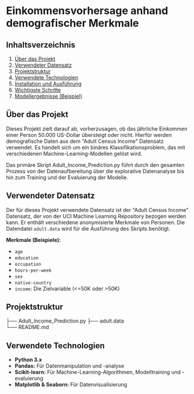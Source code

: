 # Einkommensvorhersage anhand demografischer Merkmale

## Inhaltsverzeichnis
1. [Über das Projekt](#über-das-projekt)
2. [Verwendeter Datensatz](#verwendeter-datensatz)
3. [Projektstruktur](#projektstruktur)
4. [Verwendete Technologien](#verwendete-technologien)
5. [Installation und Ausführung](#installation-und-ausführung)
6. [Wichtigste Schritte](#wichtigste-schritte)
7. [Modellergebnisse (Beispiel)](#modellergebnisse-beispiel)

## Über das Projekt

Dieses Projekt zielt darauf ab, vorherzusagen, ob das jährliche Einkommen einer Person 50.000 US-Dollar übersteigt oder nicht. Hierfür werden demografische Daten aus dem "Adult Census Income" Datensatz verwendet. Es handelt sich um ein binäres Klassifikationsproblem, das mit verschiedenen Machine-Learning-Modellen gelöst wird.

Das primäre Skript Adult_Income_Prediction.py führt durch den gesamten Prozess von der Datenaufbereitung über die explorative Datenanalyse bis hin zum Training und der Evaluierung der Modelle.

## Verwendeter Datensatz

Der für dieses Projekt verwendete Datensatz ist der "Adult Census Income" Datensatz, der von der UCI Machine Learning Repository bezogen werden kann. Er enthält verschiedene anonymisierte Merkmale von Personen.
Die Datendatei `adult.data` wird für die Ausführung des Skripts benötigt.

**Merkmale (Beispiele):**
* `age`
* `education`
* `occupation`
* `hours-per-week`
* `sex`
* `native-country`
* `income`: Die Zielvariable (<=50K oder >50K)

## Projektstruktur
├── Adult_Income_Prediction.py
├── adult.data             
└── README.md             

## Verwendete Technologien

* **Python 3.x**
* **Pandas:** Für Datenmanipulation und -analyse
* **Scikit-learn:** Für Machine-Learning-Algorithmen, Modelltraining und -evaluierung
* **Matplotlib & Seaborn:** Für Datenvisualisierung

